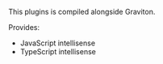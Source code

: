 This plugins is compiled alongside Graviton.

Provides:

- JavaScript intellisense
- TypeScript intellisense
